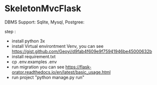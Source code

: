 # SkeletonMvcFlask
DBMS Support: Sqlite, Mysql, Postgree: 

step :
- install python 3x
- install Virtual environtment Venv, you can see https://gist.github.com/Geoyi/d9fab4f609e9f75941946be45000632b
- install requirement.txt
- cp .env.examples .env 
- run migration you can see https://flask-orator.readthedocs.io/en/latest/basic_usage.html
- run project "python manage.py run"




